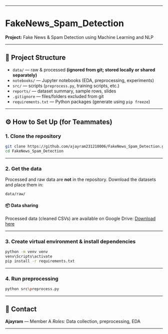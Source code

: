 

---

# FakeNews_Spam_Detection

**Project:** Fake News & Spam Detection using Machine Learning and NLP

---

## 📁 Project Structure

* `data/` — raw & processed **(ignored from git; stored locally or shared separately)**
* `notebooks/` — Jupyter notebooks (EDA, preprocessing, experiments)
* `src/` — scripts (`preprocess.py`, training scripts, etc.)
* `reports/` — dataset summary, sample rows, slides
* `.gitignore` — files/folders excluded from git
* `requirements.txt` — Python packages (generate using `pip freeze`)

---

## ⚙️ How to Set Up (for Teammates)

### 1. Clone the repository

```bash
git clone https://github.com/ajayram231210006/FakeNews_Spam_Detection.git
cd FakeNews_Spam_Detection
```

---

### 2. Get the data

Processed and raw data are **not** in the repository.
Download the datasets and place them in:

```
data/raw/
```

#### 📦 Data sharing

Processed data (cleaned CSVs) are available on Google Drive:
[Download here](https://drive.google.com/file/d/1jIIusWgOHIVbW30oRrbHZ0e29gZ-fkah/view?usp=sharing)

---

### 3. Create virtual environment & install dependencies

```bash
python -m venv venv
venv\Scripts\activate
pip install -r requirements.txt
```

---

### 4. Run preprocessing

```bash
python src\preprocess.py
```

---

## 👥 Contact

**Ajayram** — Member A
*Roles:* Data collection, preprocessing, EDA

---

